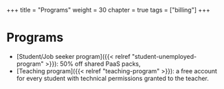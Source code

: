 +++
title = "Programs"
weight = 30
chapter = true
tags = ["billing"]
+++

# Programs

- [Student/Job seeker program]({{< relref "student-unemployed-program" >}}): 50% off shared PaaS packs,
- [Teaching program]({{< relref "teaching-program" >}}): a free account for every student with technical permissions granted to the teacher.
